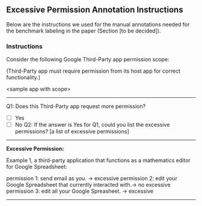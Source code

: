 ## Excessive Permission Annotation Instructions

Below are the instructions we used for the manual annotations needed for the
benchmark labeling in the paper (Section [to be decided]).


### Instructions

Consider the following Google Third-Party app permission scope:

(Third-Party app must require permission from its host app for correct functionality.)

\<sample app with scope\>

--- 

Q1: Does this Third-Party app request more permission? 
    
- [ ] Yes 
- [ ] No
Q2: If the answer is Yes for Q1, could you list the excessive permissions? 
[a list of excessive permissions]
---

**Excessive Permission:** 

Example 1, a third-party application that functions as a mathematics editor for Google Spreadsheet:

permission 1: send email as you.                                          -> excessive
permission 2: edit your Google Spreadsheet that currently interacted with.-> no excessive
permission 3: edit all your Google Spreasheet.                            -> excessive


---

